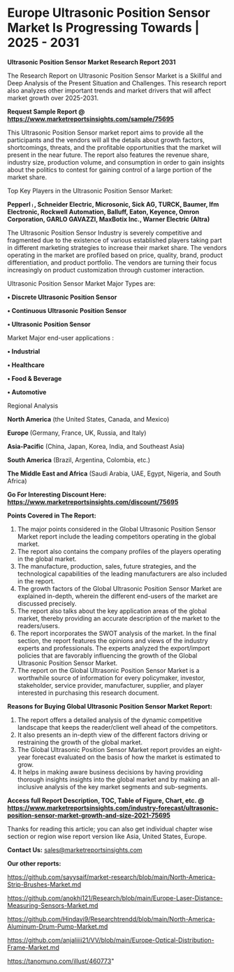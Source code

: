 # Europe Ultrasonic Position Sensor Market Is Progressing Towards | 2025 - 2031

<strong>Ultrasonic Position Sensor Market Research Report 2031</strong>

The Research Report on Ultrasonic Position Sensor Market is a Skillful and Deep Analysis of the Present Situation and Challenges. This research report also analyzes other important trends and market drivers that will affect market growth over 2025-2031.

<strong>Request Sample Report @ <a href=https://www.marketreportsinsights.com/sample/75695>https://www.marketreportsinsights.com/sample/75695</a></strong>

This Ultrasonic Position Sensor market report aims to provide all the participants and the vendors will all the details about growth factors, shortcomings, threats, and the profitable opportunities that the market will present in the near future. The report also features the revenue share, industry size, production volume, and consumption in order to gain insights about the politics to contest for gaining control of a large portion of the market share.

Top Key Players in the Ultrasonic Position Sensor Market:

<strong>Pepperlᛧ, Schneider Electric, Microsonic, Sick AG, TURCK, Baumer, Ifm Electronic, Rockwell Automation, Balluff, Eaton, Keyence, Omron Corporation, GARLO GAVAZZI, MaxBotix Inc., Warner Electric (Altra)</strong>

The Ultrasonic Position Sensor Industry is severely competitive and fragmented due to the existence of various established players taking part in different marketing strategies to increase their market share. The vendors operating in the market are profiled based on price, quality, brand, product differentiation, and product portfolio. The vendors are turning their focus increasingly on product customization through customer interaction.

Ultrasonic Position Sensor Market Major Types are:

<strong>• Discrete Ultrasonic Position Sensor

• Continuous Ultrasonic Position Sensor

• Ultrasonic Position Sensor</strong>

Market Major end-user applications :

<strong>• Industrial

• Healthcare

• Food & Beverage

• Automotive</strong>

Regional Analysis

</u><strong><b>North America</b></strong> (the United States, Canada, and Mexico)

<strong><b>Europe </b></strong>(Germany, France, UK, Russia, and Italy)

<strong><b>Asia-Pacific</b></strong> (China, Japan, Korea, India, and Southeast Asia)

<strong><b>South America</b></strong> (Brazil, Argentina, Colombia, etc.)

<strong><b>The Middle East and Africa</b></strong> (Saudi Arabia, UAE, Egypt, Nigeria, and South Africa)

<strong>Go For Interesting Discount Here: <a href=https://www.marketreportsinsights.com/discount/75695>https://www.marketreportsinsights.com/discount/75695</a></strong>

<strong>Points Covered in The Report:</strong>
<ol>
  <li>The major points considered in the Global Ultrasonic Position Sensor Market report include the leading competitors operating in the global market.</li>
  <li>The report also contains the company profiles of the players operating in the global market.</li>
  <li>The manufacture, production, sales, future strategies, and the technological capabilities of the leading manufacturers are also included in the report.</li>
  <li>The growth factors of the Global Ultrasonic Position Sensor Market are explained in-depth, wherein the different end-users of the market are discussed precisely.</li>
  <li>The report also talks about the key application areas of the global market, thereby providing an accurate description of the market to the readers/users.</li>
  <li>The report incorporates the SWOT analysis of the market. In the final section, the report features the opinions and views of the industry experts and professionals. The experts analyzed the export/import policies that are favorably influencing the growth of the Global Ultrasonic Position Sensor Market.</li>
  <li>The report on the Global Ultrasonic Position Sensor Market is a worthwhile source of information for every policymaker, investor, stakeholder, service provider, manufacturer, supplier, and player interested in purchasing this research document.</li>
</ol>
<strong>Reasons for Buying Global Ultrasonic Position Sensor Market Report:</strong>

<ol>
  <li>The report offers a detailed analysis of the dynamic competitive landscape that keeps the reader/client well ahead of the competitors.</li>
  <li>It also presents an in-depth view of the different factors driving or restraining the growth of the global market.</li>
  <li>The Global Ultrasonic Position Sensor Market report provides an eight-year forecast evaluated on the basis of how the market is estimated to grow.</li>
  <li>It helps in making aware business decisions by having providing thorough insights insights into the global market and by making an all-inclusive analysis of the key market segments and sub-segments.</li>
</ol>
<strong>Access full Report Description, TOC, Table of Figure, Chart, etc. @ <a href=https://www.marketreportsinsights.com/industry-forecast/ultrasonic-position-sensor-market-growth-and-size-2021-75695>https://www.marketreportsinsights.com/industry-forecast/ultrasonic-position-sensor-market-growth-and-size-2021-75695</a></strong>


Thanks for reading this article; you can also get individual chapter wise section or region wise report version like Asia, United States, Europe.

<strong>Contact Us:</strong>
sales@marketreportsinsights.com

<strong>Our other reports:</strong>

<a href=https://github.com/sayysaif/market-research/blob/main/North-America-Strip-Brushes-Market.md>https://github.com/sayysaif/market-research/blob/main/North-America-Strip-Brushes-Market.md</a>

<a href=https://github.com/anokhi121/Research/blob/main/Europe-Laser-Distance-Measuring-Sensors-Market.md>https://github.com/anokhi121/Research/blob/main/Europe-Laser-Distance-Measuring-Sensors-Market.md</a>

<a href=https://github.com/Hindavi9/Researchtrendd/blob/main/North-America-Aluminum-Drum-Pump-Market.md>https://github.com/Hindavi9/Researchtrendd/blob/main/North-America-Aluminum-Drum-Pump-Market.md</a>

<a href=https://github.com/anjaliiii21/VV/blob/main/Europe-Optical-Distribution-Frame-Market.md>https://github.com/anjaliiii21/VV/blob/main/Europe-Optical-Distribution-Frame-Market.md</a>

<a href=https://tanomuno.com/illust/460773>https://tanomuno.com/illust/460773</a>"
